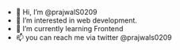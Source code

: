 - 👋 Hi, I’m @prajwalS0209
- 👀 I’m interested in web development.
- 🌱 I’m currently learning Frontend 
- 📫 you can reach me via twitter @prajwals0209

<!---
prajwalS0209/prajwalS0209 is a ✨ special ✨ repository because its `README.md` (this file) appears on your GitHub profile.
You can click the Preview link to take a look at your changes.
--->
